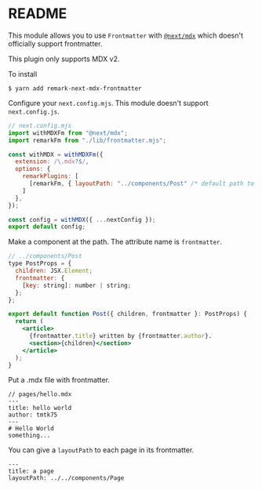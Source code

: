 # README
This module allows you to use `Frontmatter` with [`@next/mdx`](https://nextjs.org/docs/advanced-features/using-mdx#nextmdx) which doesn't officially support frontmatter.

This plugin only supports MDX v2.

To install
```
$ yarn add remark-next-mdx-frontmatter
```

Configure your `next.config.mjs`. This module doesn't support `next.config.js`.
```mjs
// next.config.mjs
import withMDXFm from "@next/mdx";
import remarkFm from "./lib/frontmatter.mjs";

const withMDX = withMDXFm({
  extension: /\.mdx?$/,
  options: {
    remarkPlugins: [
      [remarkFm, { layoutPath: "../components/Post" /* default path to layout component */ }]
    ]
  },
});

const config = withMDX({ ...nextConfig });
export default config;
```

Make a component at the path.
The attribute name is `frontmatter`.
```jsx
// ../components/Post
type PostProps = {
  children: JSX.Element;
  frontmatter: {
    [key: string]: number | string;
  };
};

export default function Post({ children, frontmatter }: PostProps) {
  return (
    <article>
      {frontmatter.title} written by {frontmatter.author}.
      <section>{children}</section>
    </article>
  );
}
```

Put a .mdx file with frontmatter.
```mdx
// pages/hello.mdx
---
title: hello world
author: tmtk75
---
# Hello World
something...
```

You can give a `layoutPath` to each page in its frontmatter.
```mdx
---
title: a page
layoutPath: ../../components/Page
```
